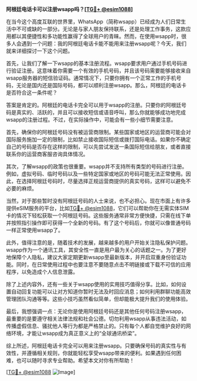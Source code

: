**阿根廷电话卡可以注册wsapp吗？[[TG💪+ @esim1088](https://t.me/s/esim1088)]**

在当今这个高度互联的世界里，WhatsApp（简称wsapp）已经成为人们日常生活中不可或缺的一部分。无论是与家人朋友保持联系，还是处理工作事务，这款应用都以其便捷性和多功能性赢得了全球用户的青睐。然而，在使用wsapp时，很多人会遇到一个问题：我的阿根廷电话卡能不能用来注册wsapp呢？今天，我们就来详细探讨一下这个问题。

首先，让我们了解一下wsapp的基本注册流程。wsapp要求用户通过手机号码进行验证注册。这意味着你需要一个有效的手机号码，并且该号码需要能够接收来自wsapp服务器的短信验证码。通常情况下，只要你拥有一个正常工作的手机号码，无论是国内还是国际号码，都可以顺利注册wsapp。那么，阿根廷的电话卡是否符合这一条件呢？

答案是肯定的。阿根廷的电话卡完全可以用于wsapp的注册。只要你的阿根廷号码是真实的、活跃的，并且可以接收短信或语音呼叫，那么你就能够成功地完成wsapp的注册过程。不过，在实际操作中，可能会有一些小细节需要注意。

首先，确保你的阿根廷号码没有被运营商限制。某些国家或地区的运营商可能会对国际服务施加一定的限制，比如禁止接收国际短信或拨打国际电话。如果你不确定自己的号码是否存在这样的限制，可以先尝试发送一条国际短信给朋友，或者直接联系你的运营商客服咨询具体情况。

其次，了解wsapp的政策也很重要。wsapp并不支持所有类型的号码进行注册。例如，虚拟号码、临时号码以及一些特定国家或地区的号码可能无法正常使用。因此，在选择阿根廷号码时，尽量选择正规运营商提供的真实号码，这样可以避免不必要的麻烦。

当然，对于那些暂时没有阿根廷号码的人士来说，也不必担心。现在市面上有许多提供eSIM服务的平台，比如[TG💪+ @esim1088](https://t.me/s/esim1088)，它们可以帮助你在无需实体SIM卡的情况下轻松获取一个阿根廷号码。这些服务通常非常方便快捷，只需在线下单并按照指引操作即可获得一个全新的号码。有了这个号码后，你就可以像普通号码一样正常使用wsapp了。

此外，值得注意的是，随着技术的发展，越来越多的用户开始关注隐私保护问题。wsapp作为一个通讯工具，其安全性一直是用户最为关心的话题之一。为了更好地保障个人隐私，建议大家定期更新wsapp至最新版本，并开启双重身份验证功能。同时，在日常使用过程中也要注意不要随意点击不明链接或下载不可信的应用程序，以免造成个人信息泄露。

除了上述内容外，还有一些关于wsapp使用的实用技巧值得分享。比如，如何设置自动回复功能可以让对方知道你暂时无法及时回应消息；如何利用群聊功能高效管理团队沟通等等。这些小技巧虽然看似简单，但却能极大提升我们的使用体验。

最后，我想强调一点：无论你是使用阿根廷号码还是其他任何号码注册wsapp，最重要的是要遵守相关法律法规和社会公德。切勿利用wsapp从事违法活动，如传播虚假信息、骚扰他人等行为都是严格禁止的。只有每个人都自觉维护良好的网络环境，才能让wsapp成为真正意义上的“全球通讯桥梁”。

综上所述，阿根廷电话卡完全可以用来注册wsapp。只要确保号码的真实性与有效性，并遵循相关规则，你就能轻松享受wsapp带来的便利。如果遇到任何困难，也可以随时寻求专业帮助。希望本文对你有所帮助！

[[TG💪+ @esim1088](https://t.me/s/esim1088) ![Image](https://i.postimg.cc/4NQfJmqS/Snipaste-2025-05-13-00-14-12.png)]